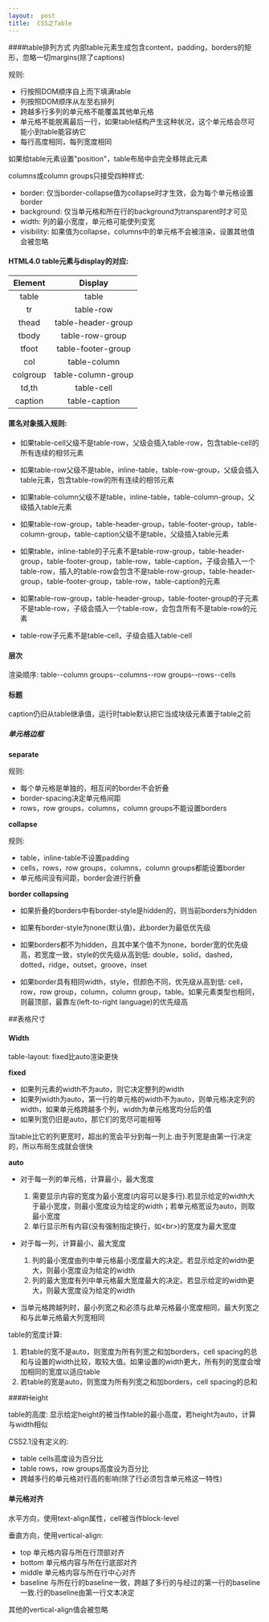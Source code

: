 ```yaml
---
layout:  post
title:  CSS之Table
---
```


####table排列方式
内部table元素生成包含content，padding，borders的矩形，忽略一切margins(除了captions)

规则: 

* 行按照DOM顺序自上而下填满table
* 列按照DOM顺序从左至右排列
* 跨越多行多列的单元格不能覆盖其他单元格
* 单元格不能脱离最后一行，如果table结构产生这种状况，这个单元格会尽可能小到table能容纳它
* 每行高度相同，每列宽度相同

如果给table元素设置"position"，table布局中会完全移除此元素

columns或column groups只接受四种样式: 

* border: 仅当border-collapse值为collapse时才生效，会为每个单元格设置border
* background: 仅当单元格和所在行的background为transparent时才可见
* width: 列的最小宽度，单元格可能使列变宽
* visibility: 如果值为collapse，columns中的单元格不会被渲染，设置其他值会被忽略

#### HTML4.0 table元素与display的对应: 

Element   |Display
:-------:  |:-------: 
table     |table  
tr   	  |table-row  
thead     |table-header-group  
tbody     |table-row-group  
tfoot     |table-footer-group  
col       |table-column  
colgroup  |table-column-group  
td,th     |table-cell  
caption   |table-caption      

#### 匿名对象插入规则: 

* 如果table-cell父级不是table-row，父级会插入table-row，包含table-cell的所有连续的相邻元素

* 如果table-row父级不是table，inline-table，table-row-group，父级会插入table元素，包含table-row的所有连续的相邻元素

* 如果table-column父级不是table，inline-table，table-column-group，父级插入table元素

* 如果table-row-group，table-header-group，table-footer-group，table-column-group，table-caption父级不是table，父级插入table元素

* 如果table，inline-table的子元素不是table-row-group，table-header-group，table-footer-group，table-row，table-caption，子级会插入一个table-row，插入的table-row会包含不是table-row-group，table-header-group，table-footer-group，table-row，table-caption的元素

* 如果table-row-group，table-header-group，table-footer-group的子元素不是table-row，子级会插入一个table-row，会包含所有不是table-row的元素

* table-row子元素不是table-cell，子级会插入table-cell

#### 层次
渲染顺序: table--column groups--columns--row groups--rows--cells

#### 标题
caption仍旧从table继承值，运行时table默认把它当成块级元素置于table之前

##### 单元格边框
**separate**

规则: 

* 每个单元格是单独的，相互间的border不会折叠
* border-spacing决定单元格间距
* rows，row groups，columns，column groups不能设置borders


**collapse**

规则: 

* table，inline-table不设置padding
* cells，rows，row groups，columns，column groups都能设置border
* 单元格间没有间距，border会进行折叠

**border collapsing**

* 如果折叠的borders中有border-style是hidden的，则当前borders为hidden

* 如果有border-style为none(默认值)，此border为最低优先级

* 如果borders都不为hidden，且其中某个值不为none，border宽的优先级高，若宽度一致，style的优先级从高到低: double，solid，dashed，dotted，ridge，outset，groove，inset

* 如果border具有相同width，style，但颜色不同，优先级从高到低: cell，row，row group，column，column group，table。如果元素类型也相同，则最顶部，最靠左(left-to-right language)的优先级高

##表格尺寸

#### Width  
table-layout: fixed比auto渲染更快

**fixed**

* 如果列元素的width不为auto，则它决定整列的width
* 如果列width为auto，第一行的单元格的width不为auto，则单元格决定列的width，如果单元格跨越多个列，width为单元格宽均分后的值
* 如果列宽仍旧是auto，那它们的宽尽可能相等

当table比它的列更宽时，超出的宽会平分到每一列上.由于列宽是由第一行决定的，所以布局生成就会很快

**auto**

* 对于每一列的单元格，计算最小，最大宽度
	1. 需要显示内容的宽度为最小宽度(内容可以是多行).若显示给定的width大于最小宽度，则最小宽度设为给定的width；若单元格宽设为auto，则取最小宽度
	2. 单行显示所有内容(没有强制指定换行，如&lt;br&gt;)的宽度为最大宽度
	
* 对于每一列，计算最小，最大宽度
	1. 列的最小宽度由列中单元格最小宽度最大的决定。若显示给定的width更大，则最小宽度设为给定的width
	2. 列的最大宽度有列中单元格最大宽度最大的决定。若显示给定的width更大，则最大宽度设为给定的width

* 当单元格跨越列时，最小列宽之和必须与此单元格最小宽度相同，最大列宽之和与此单元格最大列宽相同

table的宽度计算: 

1. 若table的宽不是auto，则宽度为所有列宽之和加borders，cell spacing的总和与设置的width比较，取较大值。如果设置的width更大，所有列的宽度会增加相同的宽度以适应table
2. 若table的宽是auto，则宽度为所有列宽之和加borders，cell spacing的总和

####Height

table的高度: 
显示给定height的被当作table的最小高度，若height为auto，计算与width相似

CSS2.1没有定义的: 

*  table cells高度设为百分比
*  table rows，row groups高度设为百分比
*  跨越多行的单元格对行高的影响(除了行必须包含单元格这一特性)

#### 单元格对齐
水平方向，使用text-align属性，cell被当作block-level

垂直方向，使用vertical-align:   

* top    	单元格内容与所在行顶部对齐
* bottom 	单元格内容与所在行底部对齐
* middle 	单元格内容与所在行中心对齐
* baseline  与所在行的baseline一致，跨越了多行的与经过的第一行的baseline一致.行的baseline由第一行文本决定

其他的vertical-align值会被忽略




















